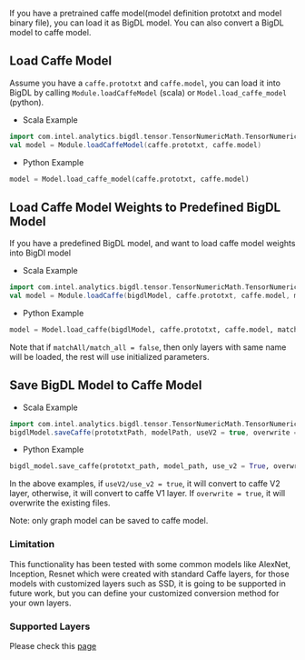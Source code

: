 If you have a pretrained caffe model(model definition prototxt and model binary file), you can load it as BigDL model.
You can also convert a BigDL model to caffe model.

## **Load Caffe Model**

Assume you have a ```caffe.prototxt``` and ```caffe.model```,
you can load it into BigDL by calling ```Module.loadCaffeModel``` (scala) or ```Model.load_caffe_model``` (python).

* Scala Example

```scala
import com.intel.analytics.bigdl.tensor.TensorNumericMath.TensorNumeric.NumericFloat
val model = Module.loadCaffeModel(caffe.prototxt, caffe.model)
```

* Python Example
```python
model = Model.load_caffe_model(caffe.prototxt, caffe.model)
```

## **Load Caffe Model Weights to Predefined BigDL Model**
 
If you have a predefined BigDL model, and want to load caffe model weights into BigDl model

* Scala Example
```scala
import com.intel.analytics.bigdl.tensor.TensorNumericMath.TensorNumeric.NumericFloat
val model = Module.loadCaffe(bigdlModel, caffe.prototxt, caffe.model, matchAll = true)
```

* Python Example
```python
model = Model.load_caffe(bigdlModel, caffe.prototxt, caffe.model, match_all=True)
```

Note that if ```matchAll/match_all = false```, then only layers with same name will be loaded, the rest will use initialized parameters.

## **Save BigDL Model to Caffe Model**
* Scala Example
```scala
import com.intel.analytics.bigdl.tensor.TensorNumericMath.TensorNumeric.NumericFloat
bigdlModel.saveCaffe(prototxtPath, modelPath, useV2 = true, overwrite = false)
```

* Python Example
```python
bigdl_model.save_caffe(prototxt_path, model_path, use_v2 = True, overwrite = False)
```
In the above examples, if ```useV2/use_v2 = true```, it will convert to caffe V2 layer,
 otherwise, it will convert to caffe V1 layer.
If ```overwrite = true```, it will overwrite the existing files.

Note: only graph model can be saved to caffe model.

### **Limitation**
This functionality has been tested with some common models like AlexNet, Inception, Resnet which were created with standard Caffe layers, for those models with customized layers such as SSD, it is going to be supported in future work, but you can define your customized conversion method for your own layers.

### **Supported Layers**
Please check this [page](../APIGuide/caffe_layer_list)
